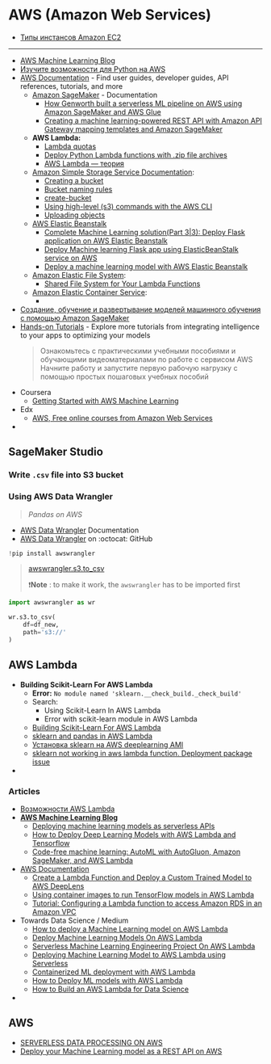 # AWS (Amazon Web Services)

- [Типы инстансов Amazon EC2](https://aws.amazon.com/ru/ec2/instance-types/)

-------------------

- [AWS Machine Learning Blog](https://aws.amazon.com/ru/blogs/machine-learning/)
- [Изучите возможности для Python на AWS](https://aws.amazon.com/ru/developer/language/python/)
- [AWS Documentation](https://docs.aws.amazon.com/index.html) - Find user guides, developer guides, API references, tutorials, and more
  - [Amazon SageMaker](https://docs.aws.amazon.com/sagemaker/index.html) - Documentation
    - [How Genworth built a serverless ML pipeline on AWS using Amazon SageMaker and AWS Glue](https://aws.amazon.com/ru/blogs/machine-learning/how-genworth-built-a-serverless-ml-pipeline-on-aws-using-amazon-sagemaker-and-aws-glue/)
    - [Creating a machine learning-powered REST API with Amazon API Gateway mapping templates and Amazon SageMaker](https://aws.amazon.com/ru/blogs/machine-learning/creating-a-machine-learning-powered-rest-api-with-amazon-api-gateway-mapping-templates-and-amazon-sagemaker/)
  - **AWS Lambda:**
    - [Lambda quotas](https://docs.aws.amazon.com/lambda/latest/dg/gettingstarted-limits.html)
    - [Deploy Python Lambda functions with .zip file archives](https://docs.aws.amazon.com/lambda/latest/dg/python-package.html)
    - [AWS Lambda — теория](https://habr.com/ru/post/457100/)
  - [Amazon Simple Storage Service Documentation](https://docs.aws.amazon.com/s3/index.html):
    - [Creating a bucket](https://docs.aws.amazon.com/AmazonS3/latest/userguide/create-bucket-overview.html)
    - [Bucket naming rules](https://docs.aws.amazon.com/AmazonS3/latest/userguide/bucketnamingrules.html)
    - [create-bucket](https://docs.aws.amazon.com/cli/latest/reference/s3api/create-bucket.html)
    - [Using high-level (s3) commands with the AWS CLI](https://docs.aws.amazon.com/cli/latest/userguide/cli-services-s3-commands.html)
    - [Uploading objects](https://docs.aws.amazon.com/AmazonS3/latest/userguide/upload-objects.html)
  - [AWS Elastic Beanstalk](https://aws.amazon.com/ru/elasticbeanstalk/)
    - [Complete Machine Learning solution(Part 3|3): Deploy Flask application on AWS Elastic Beanstalk](https://towardsdatascience.com/complete-machine-learning-solution-part-3-3-deploy-flask-application-on-aws-elastic-beanstalk-a86f127cef0a)
    - [Deploy Machine learning Flask app using ElasticBeanStalk service on AWS](https://medium.com/@skumarr53/deploy-machine-learning-app-using-elasticbeanstalk-service-on-aws-849c89745111)
    - [Deploy a machine learning model with AWS Elastic Beanstalk](https://medium.com/swlh/deploy-a-machine-learning-model-with-aws-elasticbeanstalk-dfcc47b6043e)
  - [Amazon Elastic File System](https://aws.amazon.com/ru/efs/):
    - [Shared File System for Your Lambda Functions](https://aws.amazon.com/ru/blogs/aws/new-a-shared-file-system-for-your-lambda-functions/)
  - [Amazon Elastic Container Service](https://aws.amazon.com/ru/ecs/?nc1=h_ls&whats-new-cards.sort-by=item.additionalFields.postDateTime&whats-new-cards.sort-order=desc&ecs-blogs.sort-by=item.additionalFields.createdDate&ecs-blogs.sort-order=desc):
    - []()
- [Создание, обучение и развертывание моделей машинного обучения с помощью Amazon SageMaker](https://aws.amazon.com/ru/getting-started/hands-on/build-train-deploy-machine-learning-model-sagemaker/?trk=el_a134p000003yWILAA2&trkCampaign=DS_SageMaker_Tutorial&sc_channel=el&sc_campaign=Data_Scientist_Hands-on_Tutorial&sc_outcome=Product_Marketing&sc_geo=mult)
- [Hands-on Tutorials](https://aws.amazon.com/ru/getting-started/hands-on/?awsf.getting-started-category=category%23machine-learning&awsf.getting-started-content-type=content-type%23hands-on&trk=el_a134p000003yWJxAAM&trkCampaign=HandsOn_Tutorials_DS&sc_channel=el&sc_campaign=Hands-On_Tutorials&sc_outcome=Product_Marketing&sc_geo=mult) - Explore more tutorials from integrating intelligence to your apps to optimizing your models
  > Ознакомьтесь с практическими учебными пособиями и обучающими видеоматериалами по работе с сервисом AWS Начните работу и запустите первую рабочую нагрузку с помощью простых пошаговых учебных пособий 
- Coursera
  - [Getting Started with AWS Machine Learning](https://www.coursera.org/learn/aws-machine-learning)
- Edx
  - [AWS, Free online courses from Amazon Web Services](https://www.edx.org/school/aws)
- []()

## SageMaker Studio

### Write `.csv` file into S3 bucket

### Using AWS Data Wrangler

> _Pandas on AWS_

- [AWS Data Wrangler](https://aws-data-wrangler.readthedocs.io/en/stable/index.html) Documentation
- [AWS Data Wrangler](https://github.com/awslabs/aws-data-wrangler) on :octocat: GitHub

```python
!pip install awswrangler
```
> [awswrangler.s3.to_csv](https://aws-data-wrangler.readthedocs.io/en/stable/stubs/awswrangler.s3.to_csv.html)
> 
> ❗**Note** : to make it work, the `awswrangler` has to be imported first

```python
import awswrangler as wr

wr.s3.to_csv(
    df=df_new,
    path='s3://'
)
```

## AWS Lambda

- **Building Scikit-Learn For AWS Lambda**
  - **Error:** `No module named 'sklearn.__check_build._check_build'`
  - Search: 
    - Using Scikit-Learn In AWS Lambda
    - Error with scikit-learn module in AWS Lambda
  - [Building Scikit-Learn For AWS Lambda](https://serverlesscode.com/post/scikitlearn-with-amazon-linux-container/)
  - [sklearn and pandas in AWS Lambda](https://datascience.stackexchange.com/questions/47955/sklearn-and-pandas-in-aws-lambda)
  - [Установка sklearn на AWS deeplearning AMI](https://coderoad.ru/49868348/Установка-sklearn-на-AWS-deeplearning-AMI)
  - [sklearn not working in aws lambda function. Deployment package issue](https://stackoverflow.com/questions/43872989/sklearn-not-working-in-aws-lambda-function-deployment-package-issue)
- 

### Articles

- [Возможности AWS Lambda](https://aws.amazon.com/ru/lambda/features/)
- [**AWS Machine Learning Blog**](https://aws.amazon.com/ru/blogs/machine-learning/)
  - [Deploying machine learning models as serverless APIs](https://aws.amazon.com/ru/blogs/machine-learning/deploying-machine-learning-models-as-serverless-apis/)
  - [How to Deploy Deep Learning Models with AWS Lambda and Tensorflow](https://aws.amazon.com/ru/blogs/machine-learning/how-to-deploy-deep-learning-models-with-aws-lambda-and-tensorflow/)
  - [Code-free machine learning: AutoML with AutoGluon, Amazon SageMaker, and AWS Lambda](https://aws.amazon.com/ru/blogs/machine-learning/code-free-machine-learning-automl-with-autogluon-amazon-sagemaker-and-aws-lambda/)
- [AWS Documentation](https://docs.aws.amazon.com/index.html)
  - [Create a Lambda Function and Deploy a Custom Trained Model to AWS DeepLens](https://docs.aws.amazon.com/deeplens/latest/dg/deeplens-getting-started-create-lambda.html)
  - [Using container images to run TensorFlow models in AWS Lambda](https://aws.amazon.com/ru/blogs/machine-learning/using-container-images-to-run-tensorflow-models-in-aws-lambda/)
  - [Tutorial: Configuring a Lambda function to access Amazon RDS in an Amazon VPC](https://docs.aws.amazon.com/lambda/latest/dg/services-rds-tutorial.html)
- Towards Data Science / Medium
  - [How to deploy a Machine Learning model on AWS Lambda](https://towardsdatascience.com/how-to-deploy-a-machine-learning-model-on-aws-lambda-24c36dcaed20)
  - [Deploy Machine Learning Models On AWS Lambda](https://medium.com/analytics-vidhya/deploy-machine-learning-models-on-aws-lambda-5969b11616bf)
  - [Serverless Machine Learning Engineering Project On AWS Lambda](https://medium.com/swlh/how-to-deploy-your-scikit-learn-model-to-aws-44aabb0efcb4)
  - [Deploying Machine Learning Model to AWS Lambda using Serverless](https://blog.francium.tech/deploying-machine-learning-model-to-aws-lambda-with-serverless-a121a8253901)
  - [Containerized ML deployment with AWS Lambda](https://sejalv.medium.com/containerized-ml-deployment-with-aws-lambda-680540fb92f4)
  - [How to Deploy ML models with AWS Lambda](https://blog.verta.ai/blog/how-to-deploy-ml-models-with-aws-lambda)
  - [How to Build an AWS Lambda for Data Science](https://towardsdatascience.com/how-to-build-an-aws-lambda-for-data-science-cec62deaf0e9)
- 

## AWS

- [SERVERLESS DATA PROCESSING ON AWS](https://data-processing.serverlessworkshops.io)
- [Deploy your Machine Learning model as a REST API on AWS](https://levelup.gitconnected.com/deploy-your-machine-learning-model-as-a-rest-api-on-aws-english-dcb1a0db3110)
